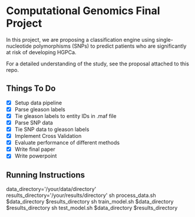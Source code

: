 # Computational Genomics Final Project #

In this project, we are proposing a classification engine using single-nucleotide polymorphisms (SNPs) to predict patients who are significantly at risk of developing HGPCa. 

For a detailed understanding of the study, see the proposal attached to this repo.

## Things To Do ##
- [X] Setup data pipeline
- [X] Parse gleason labels
- [X] Tie gleason labels to entity IDs in .maf file
- [X] Parse SNP data
- [X] Tie SNP data to gleason labels
- [X] Implement Cross Validation
- [X] Evaluate performance of different methods 
- [X] Write final paper
- [X] Write powerpoint

## Running Instructions ##
data_directory='/your/data/directory'
results_directory='/your/results/directory'
sh process_data.sh $data_directory $results_directory
sh train_model.sh $data_directory $results_directory
sh test_model.sh $data_directory $results_directory
